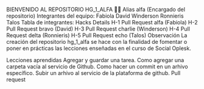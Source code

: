 BIENVENIDO AL REPOSITORIO HG_1_ALFA 👩‍💻
Alias alfa (Encargado del repositorio)
Integrantes del equipo:
Fabiola
David
Winderson
Ronnieris
Talos
Tabla de integrantes:
Hacks	Details
H-1	Pull Request alfa (Fabiola)
H-2	Pull Request bravo (David)
H-3	Pull Request charlie (Winderson)
H-4	Pull Request delta (Ronnieris)
H-5	Pull Request echo (Talos)
Observación
La creación del repositorio hg_1_alfa se hace con la finalidad de fomentar o poner en prácticas las lecciones enseñadas en el curso de Social Oplesk.

Lecciones aprendidas
Agregar y guardar una tarea.
Como agregar una carpeta vacía al servicio de Github.
Como hacer un commit en un arhivo específico.
Subir un arhivo al servicio de la plataforma de github.
Pull request
